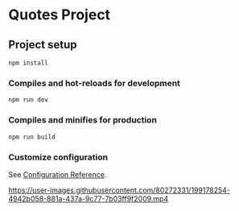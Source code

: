 # Quotes Project

## Project setup
```
npm install
```

### Compiles and hot-reloads for development
```
npm run dev
```

### Compiles and minifies for production
```
npm run build
```

### Customize configuration
See [Configuration Reference](https://cli.vuejs.org/config/).


https://user-images.githubusercontent.com/80272331/199178254-4942b058-881a-437a-9c77-7b03ff9f2009.mp4

